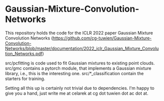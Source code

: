 # Gaussian-Mixture-Convolution-Networks
This repository holds the code for the ICLR 2022 paper Gaussian Mixture Convolution Networks (https://github.com/cg-tuwien/Gaussian-Mixture-Convolution-Networks/blob/master/documentation/2022_iclr_Gaussian_Mixture_Convolution_Networks.pdf)

src/pcfitting is code used to fit Gaussian mixtures to existing point clouds.
src/gmc contains a pytorch module, that implements a Gaussian mixture library, i.e., this is the interesting one.
src/\*_classification contain the starters for training.

Setting all this up is certainly not trivial due to dependencies. I'm happy to give you a hand, just write me at celarek at cg dot tuwien dot ac dot at.
